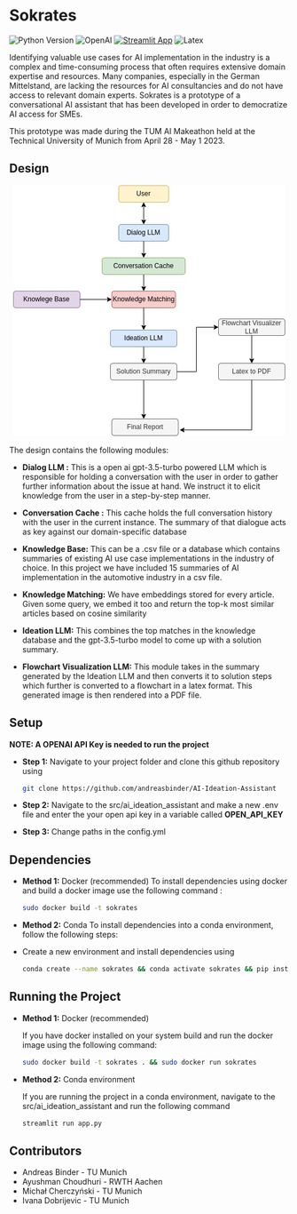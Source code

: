 
# Sokrates


![Python Version](https://img.shields.io/badge/python-3.9-blue)
![OpenAI](https://img.shields.io/badge/OpenAI-412991.svg?style=for-the-badge&logo=OpenAI&logoColor=white)
[![Streamlit App](https://static.streamlit.io/badges/streamlit_badge_black_white.svg)](URL_TO_YOUR_APP)
![Latex](https://img.shields.io/badge/LaTeX-008080.svg?style=for-the-badge&logo=LaTeX&logoColor=white)

Identifying valuable use cases for AI implementation in the industry is a complex and time-consuming process that often requires extensive domain expertise and resources. Many companies, especially in the German Mittelstand, are lacking the resources for AI consultancies and do not have access to relevant domain experts. Sokrates is a prototype of a conversational AI assistant that has been developed in order to democratize AI access for SMEs. 

This prototype was made during the TUM AI Makeathon held at the Technical University of Munich from April 28 - May 1 2023. 


## Design

<p align="center">
<img src="images/sokrates_design.jpg" alt="Sokrates Design">
</p>

The design contains the following modules: 

* **Dialog LLM :** This is a open ai gpt-3.5-turbo powered LLM which is responsible for holding a conversation with the user in order to gather further information about the issue at hand. We instruct it to  elicit knowledge from the user in a step-by-step manner.


*  **Conversation Cache :** This cache holds the full conversation history with the user in the current instance. The summary of that dialogue acts as key against our domain-specific database

* **Knowledge Base:** This can be a .csv file or a database which contains summaries of existing AI use case implementations in the industry of choice. In this project we have included 15 summaries of AI implementation in the automotive industry in a csv file. 

* **Knowledge Matching:** We have embeddings stored for every article. Given some query, we embed it too and return the top-k most similar articles based on cosine similarity

* **Ideation LLM:** This combines the top matches in the knowledge database and the gpt-3.5-turbo model to come up with a solution summary.

* **Flowchart Visualization LLM:** This module takes in the summary generated by the Ideation LLM and then converts it to solution steps which further is converted to a flowchart in a latex format. This generated image is then rendered into a PDF file. 

## Setup


**NOTE: A OPENAI API Key is needed to run the project**

* **Step 1:** Navigate to your project folder and clone this github repository using 
  ```bash
  git clone https://github.com/andreasbinder/AI-Ideation-Assistant
  ```
* **Step 2:** Navigate to the src/ai_ideation_assistant and make a new .env file and enter the your open api key in a variable called **OPEN_API_KEY**

* **Step 3:** Change paths in the config.yml 

## Dependencies

* **Method 1:** Docker (recommended)
  To install dependencies using docker and build a docker image use the following command : 

  ```bash
  sudo docker build -t sokrates
  ```
* **Method 2:** Conda 
  To install dependencies into a conda environment, follow the following steps:

* Create a new environment and install dependencies using

  ```bash
  conda create --name sokrates && conda activate sokrates && pip install -r requirements.txt
  ```

## Running the Project

* **Method 1:** Docker (recommended)

  If you have docker installed on your system build and run the docker image using the following command: 
  ```bash
  sudo docker build -t sokrates . && sudo docker run sokrates
  ```
* **Method 2:** Conda environment

  If you are running the project in a conda environment, navigate to the src/ai_ideation_assistant and run the following command
  ```bash
  streamlit run app.py
  ```

## Contributors

* Andreas Binder - TU Munich
* Ayushman Choudhuri - RWTH Aachen
* Michał Cherczyński - TU Munich
* Ivana Dobrijevic - TU Munich

